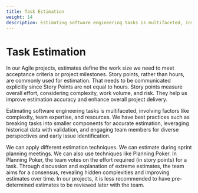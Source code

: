 ```yaml
---
title: Task Estimation
weight: 14
description: Estimating software engineering tasks is multifaceted, involving factors like complexity, team expertise, and resources. Best practices include breaking tasks into smaller components for accurate estimation, leveraging historical data with validation, and engaging team members for diverse perspectives and early issue identification.
---
```


# Task Estimation

In our Agile projects, estimates define the work size we need to meet acceptance criteria or project milestones. Story points, rather than hours, are commonly used for estimation. That needs to be communicated explicitly since Story Points are not equal to hours. Story points measure overall effort, considering complexity, work volume, and risk. They help us improve estimation accuracy and enhance overall project delivery.

Estimating software engineering tasks is multifaceted, involving factors like complexity, team expertise, and resources. We have best practices such as breaking tasks into smaller components for accurate estimation, leveraging historical data with validation, and engaging team members for diverse perspectives and early issue identification.

We can apply different estimation techniques. We can estimate during sprint planning meetings. We can also use techniques like Planning Poker. In Planning Poker, the team votes on the effort required (in story points) for a task. Through discussion and explanation of extreme estimates, the team aims for a consensus, revealing hidden complexities and improving estimates over time. In our projects, it is less recommended to have pre-determined estimates to be reviewed later with the team.
